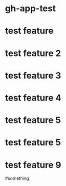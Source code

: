 # gh-app-test
# test feature
# test feature 2
# test feature 3
# test feature 4
# test feature 5
# test feature 5
# test feature 9
#something
